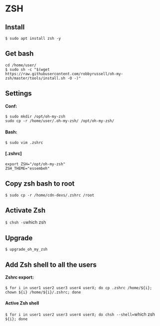 <div>

<h1>ZSH</h1>
<h2>Install</h2>

`$ sudo apt install zsh -y`

<h2>Get bash</h2>

`cd /home/user/`<br>
`$ sudo sh -c "$(wget https://raw.githubusercontent.com/robbyrussell/oh-my-zsh/master/tools/install.sh -O -)"`

<h2>Settings</h2>
<h4>Conf:</h4>

`$ sudo mkdir /opt/oh-my-zsh`<br>
`sudo cp -r /home/user/.oh-my-zsh/ /opt/oh-my-zsh/`

<h4>Bash:</h4>

`$ sudo vim .zshrc`

<h4>[.zshrc]</h4>

```
export ZSH="/opt/oh-my-zsh"
ZSH_THEME="essembeh"
```

<h2>Copy zsh bash to root</h2>

`$ sudo cp -r /home/cdn-devs/.zshrc /root`

<h2>Activate Zsh</h2>

`
$ chsh -s `which zsh`
`

<h2>Upgrade</h2>

`$ upgrade_oh_my_zsh`

<h2>Add Zsh shell to all the users</h2>
<h4>Zshrc export:</h4>

`$ for i in user1 user2 user3 user4 userX; do cp .zshrc /home/${i}; chown ${i} /home/${i}/.zshrc; done`

<h4>Active Zsh shell</h4>

`$ for i in user1 user2 user3 user4 userX; do chsh --shell=`which zsh` ${i}; done`

</div>